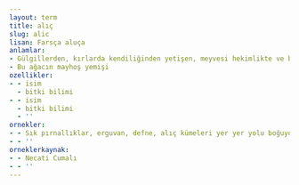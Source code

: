 ```yaml
---
layout: term
title: alıç
slug: alic
lisan: Farsça aluça
anlamlar:
- Gülgillerden, kırlarda kendiliğinden yetişen, meyvesi hekimlikte ve boyacılıkta kullanılan, sert odunlu bir ağaç; gövem eriği, geyik dikeni, akdiken (Crataegus monogyna)
- Bu ağacın mayhoş yemişi
ozellikler:
- - isim
  - bitki bilimi
- - isim
  - bitki bilimi
  - ''
ornekler:
- - Sık pırnallıklar, erguvan, defne, alıç kümeleri yer yer yolu boğuyor.
- - ''
orneklerkaynak:
- - Necati Cumalı
- - ''
---
```

